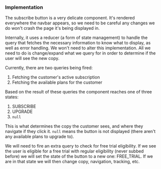 ### Implementation
The subscribe button is a very delicate component. It's rendered everywhere the navbar appears, so we need to be careful any changes we do won't crash the page it's being displayed in.

Internally, it uses a reducer (a form of state management) to handle the query that fetches the necessary information to know what to display, as well as error handling. We won't need to alter this implementation. All we need to do is change/expand what we query for in order to determine if the user will see the new copy.

Currently, there are two queries being fired:
1. Fetching the customer's active subscription
2. Fetching the available plans for the customer

Based on the result of these queries the component reaches one of three states:
1. SUBSCRIBE
2. UPGRADE
3. `null`

This is what determines the copy the customer sees, and where they navigate if they click it. `null` means the button is not displayed (there aren't any available plans to upgrade to). 

We will need to fire an extra query to check for free trial eligibility. If we see the user is eligible for a free trial with regular eligibility (never subbed before) we will set the state of the button to a new one: FREE_TRIAL. If we are in that state we will then change copy, navigation, tracking, etc.
